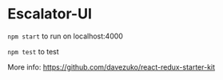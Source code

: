 # Escalator-UI

`npm start` to run on localhost:4000

`npm test` to test

More info: https://github.com/davezuko/react-redux-starter-kit
